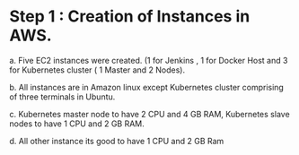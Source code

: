 
# Step 1 : Creation of Instances in AWS.

 a. Five EC2 instances were created. (1 for Jenkins , 1 for Docker Host and 3 for Kubernetes cluster ( 1 Master and 2 Nodes).
 
 b. All instances are in Amazon linux except Kubernetes cluster comprising of three terminals in Ubuntu.
 
 c. Kubernetes master node to have 2 CPU and 4 GB RAM, Kubernetes slave nodes to have 1 CPU and 2 GB RAM.
 
 d. All other instance its good to have 1 CPU and 2 GB Ram
 
 

